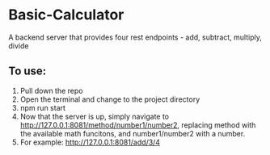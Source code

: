 # Basic-Calculator
A backend server that provides four rest endpoints - add, subtract, multiply, divide

## To use: 
1. Pull down the repo
2. Open the terminal and change to the project directory
3. npm run start
4. Now that the server is up, simply navigate to http://127.0.0.1:8081/method/number1/number2, replacing method with the available math funcitons, and number1/number2 with a number. 
5. For example: http://127.0.0.1:8081/add/3/4
